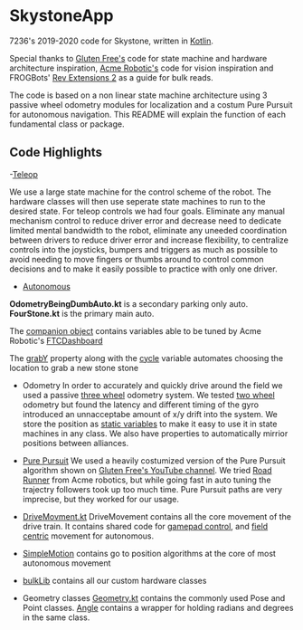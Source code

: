 # SkystoneApp
7236's 2019-2020 code for Skystone, written in [Kotlin](https://kotlinlang.org/).

Special thanks to [Gluten Free's](https://bitbucket.org/PeterTheEarthling/ftcroverruckus/src/master/) code for state machine and hardware architecture inspiration, [Acme Robotic's](https://github.com/acmerobotics/relic-recovery) code for vision inspiration and FROGBots' [Rev Extensions 2](https://github.com/OpenFTC/RevExtensions2) as a guide for bulk reads.

The code is based on a non linear state machine architecture using 3 passive wheel odometry modules for localization and a costum Pure Pursuit for autonomous navigation. This README will explain the function of each fundamental class or package.

## Code Highlights
-[Teleop](TeamCode/src/main/java/org/firstinspires/ftc/teamcode/leaguebot/teleop/LeagueTeleOp.kt)
 
We use a large state machine for the control scheme of the robot. The hardware classes will then use seperate state machines to run to the desired state. For teleop controls we had four goals. Eliminate any manual mechanism control to reduce driver error and decrease need to dedicate limited mental bandwidth to the robot, eliminate any uneeded coordination between drivers to reduce driver error and increase flexibility, to centralize controls into the joysticks, bumpers and triggers as much as possible to avoid needing to move fingers or thumbs around to control common decisions and to make it easily possible to practice with only one driver.
  
  - [Autonomous](TeamCode/src/main/java/org/firstinspires/ftc/teamcode/leaguebot/autos/)
 
 **OdometryBeingDumbAuto.kt** is a secondary parking only auto. **FourStone.kt** is the primary main auto.
 
 The [companion object](TeamCode/src/main/java/org/firstinspires/ftc/teamcode/leaguebot/autos/FourStone.kt#L34) contains variables able to be tuned by Acme Robotic's [FTCDashboard](https://github.com/acmerobotics/ftc-dashboard)
 
 The [grabY](TeamCode/src/main/java/org/firstinspires/ftc/teamcode/leaguebot/autos/FourStone.kt#L91) property along with the [cycle](TeamCode/src/main/java/org/firstinspires/ftc/teamcode/leaguebot/autos/FourStone.kt#L89) variable automates choosing the location to grab a new stone stone

- Odometry
In order to accurately and quickly drive around the field we used a passive [three wheel]() odometry system. We tested [two wheel]() odometry but found the latency and different timing of the gyro introduced an unnacceptabe amount of x/y drift into the system. We store the position as [static variables](TeamCode/src/main/java/org/firstinspires/ftc/teamcode/movement/basicDriveFunctions/DrivePosition.kt) to make it easy to use it in state machines in any class. We also have properties to automatically mirrior positions between alliances.

- [Pure Pursuit](https://github.com/RechargedGreen/SkystoneApp/blob/master/TeamCode/src/main/java/org/firstinspires/ftc/teamcode/movement/PurePursuit.kt)
We used a heavily costumized version of the Pure Pursuit algorithm shown on [Gluten Free's YouTube channel](https://www.youtube.com/user/ElectricWizzz). We tried [Road Runner](https://github.com/acmerobotics/road-runner) from Acme robotics, but while going fast in auto tuning the trajectry followers took up too much time. Pure Pursuit paths are very imprecise, but they worked for our usage.

- [DriveMovment.kt](TeamCode/src/main/java/org/firstinspires/ftc/teamcode/movement/basicDriveFunctions/DriveMovement.kt)
DriveMovement contains all the core movement of the drive train. It contains shared code for [gamepad control](TeamCode/src/main/java/org/firstinspires/ftc/teamcode/movement/basicDriveFunctions/DriveMovement.kt#L65), and [field centric](TeamCode/src/main/java/org/firstinspires/ftc/teamcode/movement/basicDriveFunctions/DriveMovement.kt#L48) movement for autonomous.

- [SimpleMotion](https://github.com/RechargedGreen/SkystoneApp/blob/master/TeamCode/src/main/java/org/firstinspires/ftc/teamcode/movement/SimpleMotion.kt) contains go to position algorithms at the core of most autonomous movement

- [bulkLib](SkystoneApp/TeamCode/src/main/java/org/firstinspires/ftc/teamcode/bulkLib/
) contains all our custom hardware classes

- Geometry classes
[Geometry.kt](TeamCode/src/main/java/org/firstinspires/ftc/teamcode/field/Geometry.kt) contains the commonly used Pose and Point classes. [Angle](TeamCode/src/main/java/org/firstinspires/ftc/teamcode/movement/Angle.kt) contains a wrapper for holding radians and degrees in the same class.

